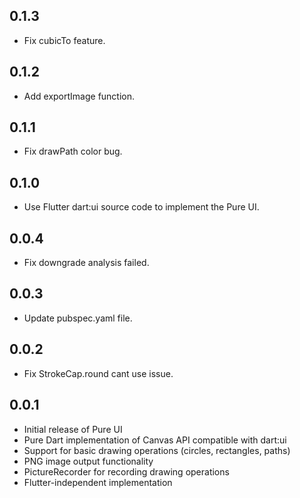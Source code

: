 ## 0.1.3

- Fix cubicTo feature.

## 0.1.2

- Add exportImage function.

## 0.1.1

- Fix drawPath color bug.

## 0.1.0

- Use Flutter dart:ui source code to implement the Pure UI.

## 0.0.4

- Fix downgrade analysis failed.

## 0.0.3

- Update pubspec.yaml file.

## 0.0.2

- Fix StrokeCap.round cant use issue.

## 0.0.1

- Initial release of Pure UI
- Pure Dart implementation of Canvas API compatible with dart:ui
- Support for basic drawing operations (circles, rectangles, paths)
- PNG image output functionality
- PictureRecorder for recording drawing operations
- Flutter-independent implementation
